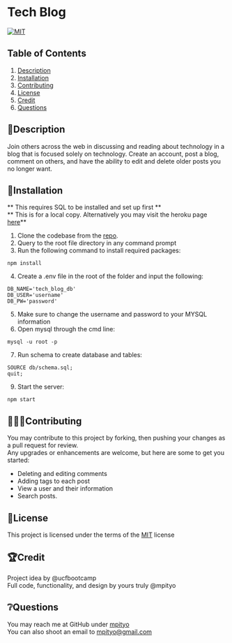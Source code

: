 # Tech Blog
[![MIT](https://img.shields.io/badge/License-MIT-yellow.svg)](https://opensource.org/licenses/MIT)  

## Table of Contents

1. [Description](#📖Description)
2. [Installation](#🚚Installation)
3. [Contributing](#🧑‍🤝‍🧑Contributing)
4. [License](#📝License)
5. [Credit](#:trophy:Credit)
6. [Questions](#❔Questions)

## 📖Description
Join others across the web in discussing and reading about technology in a blog that is focused solely on technology. Create an account, post a blog, comment on others, and have the ability to edit and delete older posts you no longer want.

## 🚚Installation
** This requires SQL to be installed and set up first **
<br>
** This is for a local copy. Alternatively you may visit the heroku page [here]()**
1. Clone the codebase from the [repo](https://github.com/mpityo/tech-blog).
2. Query to the root file directory in any command prompt
3. Run the following command to install required packages:
```
npm install
```
4. Create a <heavy>.env</heavy> file in the root of the folder and input the following:
```
DB_NAME='tech_blog_db'
DB_USER='username'
DB_PW='password'
```
5. Make sure to change the username and password to your MYSQL information
6. Open mysql through the cmd line:
```
mysql -u root -p
```
7. Run schema to create database and tables:
```
SOURCE db/schema.sql;
quit;
```
9. Start the server:
```
npm start
```

## 🧑‍🤝‍🧑Contributing
You may contribute to this project by forking, then pushing your changes as a pull request for review. 
<br>
Any upgrades or enhancements are welcome, but here are some to get you started:
 - Deleting and editing comments 
 - Adding tags to each post 
 - View a user and their information
 - Search posts.
    
## 📝License
This project is licensed under the terms of the [MIT](https://opensource.org/licenses/MIT) license

## :trophy:Credit
Project idea by @ucfbootcamp
<br>
Full code, functionality, and design by yours truly @mpityo

## ❔Questions
You may reach me at GitHub under [mpityo](https://github.com/mpityo)
<br>
You can also shoot an email to [mpityo@gmail.com](mailto:mpityo@gmail.com)